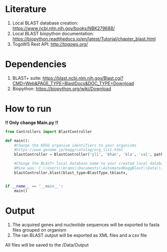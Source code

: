 
# Literature
1. Local BLAST database creation: https://www.ncbi.nlm.nih.gov/books/NBK279688/
2. Local BLAST biopython documentation: https://biopython.readthedocs.io/en/latest/Tutorial/chapter_blast.html
3. TogoWS Rest API: http://togows.org/

# Dependencies
1. BLAST+ suite: https://blast.ncbi.nlm.nih.gov/Blast.cgi?CMD=Web&PAGE_TYPE=BlastDocs&DOC_TYPE=Download
2. Biopython: https://biopython.org/wiki/Download

# How to run
**!! Only change Main.py !!**
```python
from Controllers import BlastController

def main():
    #Change the KEGG organism identifiers to your organisms
    #https://www.genome.jp/kegg/catalog/org_list.html
    blastController = BlastController('yli', 'bhan', 'kla', 'cal', pathway_id = "00040") #(00040 is default)

    #Change the BLAST+ local database name to your created local database name and blast type to your liking => blastn, tblastx, tblastn
    #Mine was: C:\\Users\\brams\\Documents\\AutomatedKeggBlast\\Data\\Input\\Debaryomyces_occidentalis.fas
    blastController.blast(blast_type=BlastType.tblastx,                           database="C:\\Users\\brams\\Documents\\AutomatedKeggBlast\\Data\\Input\\Debaryomyces_occidentalis.fas")


if __name__ == '__main__':
    main()
```
# Output
1. The acquired genes and nucleotide sequences will be exported to fasta files grouped on organism
2. The ran BLAST output will be exported as XML files and a csv file

All files will be saved to the /Data/Output

